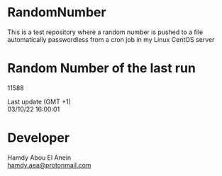 # RandomNumber    
This is a test repository where a random number is pushed to a file automatically passwordless from a cron job in my Linux CentOS server    
# Random Number of the last run   
11588
      
Last update (GMT +1)    
03/10/22 16:00:01
# Developer    
Hamdy Abou El Anein   
hamdy.aea@protonmail.com
